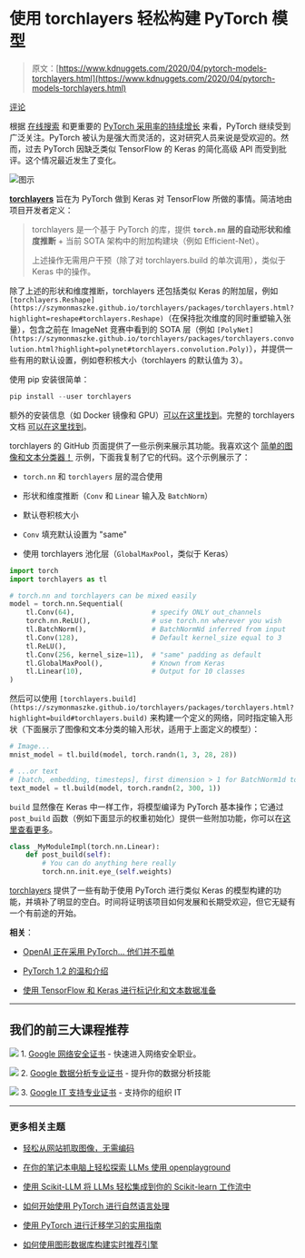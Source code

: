 # 使用 torchlayers 轻松构建 PyTorch 模型

> 原文：[https://www.kdnuggets.com/2020/04/pytorch-models-torchlayers.html](https://www.kdnuggets.com/2020/04/pytorch-models-torchlayers.html)

[评论](#comments)

根据 [在线搜索](https://trends.google.com/trends/explore?date=today%205-y&geo=US&q=%2Fg%2F11gd3905v1) 和更重要的 [PyTorch 采用率的持续增长](/2020/01/openai-pytorch-adoption.html) 来看，PyTorch 继续受到广泛关注。PyTorch 被认为是强大而灵活的，这对研究人员来说是受欢迎的。然而，过去 PyTorch 因缺乏类似 TensorFlow 的 Keras 的简化高级 API 而受到批评。这个情况最近发生了变化。

![图示](../Images/920a252480639f8131d0b2e4b22d5974.png)

**[torchlayers](https://github.com/szymonmaszke/torchlayers)** 旨在为 PyTorch 做到 Keras 对 TensorFlow 所做的事情。简洁地由项目开发者定义：

> torchlayers 是一个基于 PyTorch 的库，提供 **`torch.nn` 层的自动形状和维度推断** + 当前 SOTA 架构中的附加构建块（例如 Efficient-Net）。
> 
> 上述操作无需用户干预（除了对 torchlayers.build 的单次调用），类似于 Keras 中的操作。

除了上述的形状和维度推断，torchlayers 还包括类似 Keras 的附加层，例如 `[torchlayers.Reshape](https://szymonmaszke.github.io/torchlayers/packages/torchlayers.html?highlight=reshape#torchlayers.Reshape)`（在保持批次维度的同时重塑输入张量），包含之前在 ImageNet 竞赛中看到的 SOTA 层（例如 `[PolyNet](https://szymonmaszke.github.io/torchlayers/packages/torchlayers.convolution.html?highlight=polynet#torchlayers.convolution.Poly)`），并提供一些有用的默认设置，例如卷积核大小（torchlayers 的默认值为 3）。

使用 pip 安装很简单：

```py
pip install --user torchlayers
```

额外的安装信息（如 Docker 镜像和 GPU）[可以在这里找到](https://szymonmaszke.github.io/torchlayers/#installation)。完整的 torchlayers 文档 [可以在这里找到](https://szymonmaszke.github.io/torchlayers/)。

torchlayers 的 GitHub 页面提供了一些示例来展示其功能。我喜欢这个 [简单的图像和文本分类器！](https://github.com/szymonmaszke/torchlayers#simple-image-and-text-classifier-in-one) 示例，下面我复制了它的代码。这个示例展示了：

+   `torch.nn` 和 `torchlayers` 层的混合使用

+   形状和维度推断（`Conv` 和 `Linear` 输入及 `BatchNorm`）

+   默认卷积核大小

+   `Conv` 填充默认设置为 "same"

+   使用 torchlayers 池化层（`GlobalMaxPool`，类似于 Keras）

```py
import torch
import torchlayers as tl

# torch.nn and torchlayers can be mixed easily
model = torch.nn.Sequential(
    tl.Conv(64),                   # specify ONLY out_channels
    torch.nn.ReLU(),               # use torch.nn wherever you wish
    tl.BatchNorm(),                # BatchNormNd inferred from input
    tl.Conv(128),                  # Default kernel_size equal to 3
    tl.ReLU(),
    tl.Conv(256, kernel_size=11),  # "same" padding as default
    tl.GlobalMaxPool(),            # Known from Keras
    tl.Linear(10),                 # Output for 10 classes
)
```

然后可以使用 `[torchlayers.build](https://szymonmaszke.github.io/torchlayers/packages/torchlayers.html?highlight=build#torchlayers.build)` 来构建一个定义的网络，同时指定输入形状（下面展示了图像和文本分类的输入形状，适用于上面定义的模型）：

```py
# Image...
mnist_model = tl.build(model, torch.randn(1, 3, 28, 28))

# ...or text
# [batch, embedding, timesteps], first dimension > 1 for BatchNorm1d to work
text_model = tl.build(model, torch.randn(2, 300, 1))

```

`build` 显然像在 Keras 中一样工作，将模型编译为 PyTorch 基本操作；它通过 `post_build` 函数（例如下面显示的权重初始化）提供一些附加功能，你可以在[这里查看更多](https://szymonmaszke.github.io/torchlayers/packages/torchlayers.html?highlight=build#torchlayers.build)。

```py
class _MyModuleImpl(torch.nn.Linear):
    def post_build(self):
        # You can do anything here really
        torch.nn.init.eye_(self.weights)
```

[torchlayers](https://github.com/szymonmaszke/torchlayers) 提供了一些有助于使用 PyTorch 进行类似 Keras 的模型构建的功能，并填补了明显的空白。时间将证明该项目如何发展和长期受欢迎，但它无疑有一个有前途的开始。

**相关**：

+   [OpenAI 正在采用 PyTorch... 他们并不孤单](/2020/01/openai-pytorch-adoption.html)

+   [PyTorch 1.2 的温和介绍](/2019/09/gentle-introduction-pytorch-12.html)

+   [使用 TensorFlow 和 Keras 进行标记化和文本数据准备](/2020/03/tensorflow-keras-tokenization-text-data-prep.html)

* * *

## 我们的前三大课程推荐

![](../Images/0244c01ba9267c002ef39d4907e0b8fb.png) 1\. [Google 网络安全证书](https://www.kdnuggets.com/google-cybersecurity) - 快速进入网络安全职业。

![](../Images/e225c49c3c91745821c8c0368bf04711.png) 2\. [Google 数据分析专业证书](https://www.kdnuggets.com/google-data-analytics) - 提升你的数据分析技能

![](../Images/0244c01ba9267c002ef39d4907e0b8fb.png) 3\. [Google IT 支持专业证书](https://www.kdnuggets.com/google-itsupport) - 支持你的组织 IT

* * *

### 更多相关主题

+   [轻松从网站抓取图像，无需编码](https://www.kdnuggets.com/2022/06/octoparse-scrape-images-easily-websites-nocoding-way.html)

+   [在你的笔记本电脑上轻松探索 LLMs 使用 openplayground](https://www.kdnuggets.com/2023/04/explore-llms-easily-laptop-openplayground.html)

+   [使用 Scikit-LLM 将 LLMs 轻松集成到你的 Scikit-learn 工作流中](https://www.kdnuggets.com/easily-integrate-llms-into-your-scikit-learn-workflow-with-scikit-llm)

+   [如何开始使用 PyTorch 进行自然语言处理](https://www.kdnuggets.com/2022/04/start-natural-language-processing-pytorch.html)

+   [使用 PyTorch 进行迁移学习的实用指南](https://www.kdnuggets.com/2023/06/practical-guide-transfer-learning-pytorch.html)

+   [如何使用图形数据库构建实时推荐引擎](https://www.kdnuggets.com/2023/08/build-realtime-recommendation-engine-graph-databases.html)
